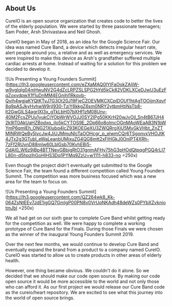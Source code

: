 ## About Us
CureIO is an open source organization that creates code to better the lives of the elderly population. We were started by three passionate teenagers; Sam Poder, Arsh Shrivastava and Neil Ghosh. 

CureIO began in May of 2018, as an idea for the Google Science Fair. Our idea was named Cure Band,  a device which detects irregular heart rate, alert people around you, a relative and as well as emergency services. We were inspired to make this device as Arsh's grandfather suffered multiple cardiac arrests at home. Instead of waiting for a solution for this problem we decided to develop it. 

![Us Presenting a Young Founders Summit](https://lh3.googleusercontent.com/eZXaMAQ0IYIFaOokZAIjW-w9vglqlg04mHwuNV2G4dZcLRPZSLSPG2hYd5kCk82VDKLXCeDJwU3uEzFqZoxvdpwX1f1uDnMM4EGnihl1Rkqvb-Qyih4wgjaKYQtKTvJ7G3Ot20J19FjeCZOEVMKCXCplDOUf1htAgTOOijmXqvf8q9pASJkyHvhwW9rjl930-TzjY6kkgZ6sm0NRY2ytbmHtiNsTb8-lt2GwGILS4agrIXI3x_gTkLbH07bXHf1zM08Unv-40M2FcsZPUu1yukCiYObWrWVOJJ0SY2IPg50KKrH20wJvOil_5n4tB67JH42k9lT0AkUaHZBodxq_jIo5kCYTOS9E_2Dp66o8olmcOGnMAoWEaAB3N1bWYmP6qmlEh_ONG21XIubq4lcZ93KOEGeXU3ZWQRrgXjU5MvGkVHbt_ZnZTMlNRWQeBy5lvcJw4JiUJMmuNIcTaOOHcgr_p_elwmCQr6TSgonvxVHOJtK4JTx2g3GTubI_eWaLeanbUMixuZG4QG8mtt2xFlHGkJ0OnlPT4XRh-7zFf2RUvnD88mIw60LblGsb70KvhEBj5-GdAI0_W6z9jBp4BTTNevGBbjgRtO31gnmAFHy75hG3pHOdQtpqgPGQ4rLI7L80n-d5hpzlhGoHIHS3Dq1PYMq9ZzU=w1111-h833-no =250x)

Even though the project didn't eventually get submitted to the Google Science Fair, the team found a different competition called Young Founders Summit. The competition was more business focused which was a new area for the team to focus on.

![Us Presenting a Young Founders Summit](https://lh3.googleusercontent.com/QZ264wk8_Kk-064ZsNtEEv7JdE1jgGQ7GmIgP00PN8v0VrUqNKAdh48deWZs0PYbXZvknjotmJbI =250x)

We all had get on our sixth gear to complete Cure Band whilst getting ready for the competition as well. We were happy to complete a working prototype of Cure Band for the Finals. During those Finals we were chosen as the winner of the inaugural Young Founders Summit 2019.

Over the next few months, we would continue to develop Cure Band and eventually expand the brand from a product to a company named CureIO. CureIO was started to allow us to create products in other areas of elderly health. 

However, one thing became obvious. We couldn't do it alone. So we decided that we should make our code open source. By making our code open source it would be more accessible to the world and not only those who can afford it. As our first project we would release our Cure Band code as the cureio/heart repository. We are excited to see what this journey into the world of open source brings. 

